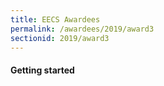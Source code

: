 ```yaml
---
title: EECS Awardees
permalink: /awardees/2019/award3
sectionid: 2019/award3
---
```


#### Getting started
